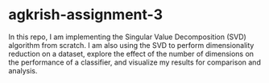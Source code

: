 # agkrish-assignment-3

In this repo, I am implementing the Singular Value Decomposition (SVD) algorithm from scratch. I am also using the SVD to perform dimensionality reduction on a dataset, explore the effect of the number of dimensions on the performance of a classifier, and visualize my results for comparison and analysis.
